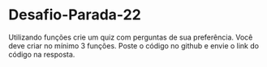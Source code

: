 # Desafio-Parada-22
Utilizando funções crie um quiz com perguntas de sua preferência. Você deve criar no mínimo 3 funções.   Poste o código no github e envie o link do código na resposta.
